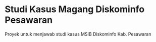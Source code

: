 # Studi Kasus Magang Diskominfo Pesawaran
 Proyek untuk menjawab studi kasus MSIB Diskominfo Kab. Pesawaran
